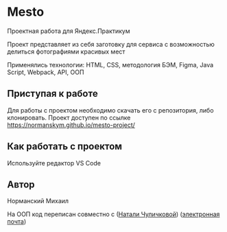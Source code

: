 # Mesto

Проектная работа для Яндекс.Практикум

Проект представляет из себя заготовку для сервиса с возможностью делиться фотографиями красивых мест

Применялись технологии: HTML, CSS, методология БЭМ, Figma, Java Script, Webpack, API, ООП

## Приступая к работе
Для работы с проектом необходимо скачать его с репозитория, либо клонировать. Проект доступен по ссылке https://normanskym.github.io/mesto-project/

## Как работать с проектом
Используйте редактор VS Code

## Автор
Норманский Михаил

На ООП код переписан совместно с ([Натали Чуличковой](https://github.com/chulya)) ([электронная почта](nvchulichkova@yandex.ru))
